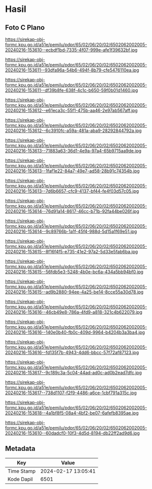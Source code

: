 # Hasil

## Foto C Plano

https://sirekap-obj-formc.kpu.go.id/a51e/pemilu/pdpr/65/02/06/20/02/6502062002005-20240216-153610--ecbdf1bd-7335-4f07-999e-afe1f39632bf.jpg

https://sirekap-obj-formc.kpu.go.id/a51e/pemilu/pdpr/65/02/06/20/02/6502062002005-20240216-153611--93dfa96a-54b6-494f-8b79-cfe5476110ea.jpg

https://sirekap-obj-formc.kpu.go.id/a51e/pemilu/pdpr/65/02/06/20/02/6502062002005-20240216-153611--df39b8fe-638f-4c1c-b650-59f0b01d1460.jpg

https://sirekap-obj-formc.kpu.go.id/a51e/pemilu/pdpr/65/02/06/20/02/6502062002005-20240216-153612--e61eca3c-55f1-475b-aa46-2e97ab567aff.jpg

https://sirekap-obj-formc.kpu.go.id/a51e/pemilu/pdpr/65/02/06/20/02/6502062002005-20240216-153612--6c3910fc-a59a-481a-aba9-28292844792a.jpg

https://sirekap-obj-formc.kpu.go.id/a51e/pemilu/pdpr/65/02/06/20/02/6502062002005-20240216-153613--71883a63-36d1-4e9a-97a4-65b9715aa9de.jpg

https://sirekap-obj-formc.kpu.go.id/a51e/pemilu/pdpr/65/02/06/20/02/6502062002005-20240216-153613--1faf1e22-84a7-49e7-ad58-28b91c74354b.jpg

https://sirekap-obj-formc.kpu.go.id/a51e/pemilu/pdpr/65/02/06/20/02/6502062002005-20240216-153613--7d6b6657-cfc9-4137-bf44-fe4f03d57c05.jpg

https://sirekap-obj-formc.kpu.go.id/a51e/pemilu/pdpr/65/02/06/20/02/6502062002005-20240216-153614--76d91a14-8617-46cc-b71b-92fa44be026f.jpg

https://sirekap-obj-formc.kpu.go.id/a51e/pemilu/pdpr/65/02/06/20/02/6502062002005-20240216-153614--9c89766b-1a1f-45f4-988d-5d15a1f69e51.jpg

https://sirekap-obj-formc.kpu.go.id/a51e/pemilu/pdpr/65/02/06/20/02/6502062002005-20240216-153615--8f16f4f5-e735-41e2-97a2-5d33e5fab6ba.jpg

https://sirekap-obj-formc.kpu.go.id/a51e/pemilu/pdpr/65/02/06/20/02/6502062002005-20240216-153615--56fdb5e3-5248-4b0e-bc6a-434a5bb94bf0.jpg

https://sirekap-obj-formc.kpu.go.id/a51e/pemilu/pdpr/65/02/06/20/02/6502062002005-20240216-153615--ad9b2880-94ee-4a25-be14-8cce55a30d78.jpg

https://sirekap-obj-formc.kpu.go.id/a51e/pemilu/pdpr/65/02/06/20/02/6502062002005-20240216-153616--46cb49e8-786a-4fd9-a818-321c4b622079.jpg

https://sirekap-obj-formc.kpu.go.id/a51e/pemilu/pdpr/65/02/06/20/02/6502062002005-20240216-153616--140e0b40-fb0c-409d-9964-b4204b3a3ba4.jpg

https://sirekap-obj-formc.kpu.go.id/a51e/pemilu/pdpr/65/02/06/20/02/6502062002005-20240216-153616--fd135f7b-4943-4dd6-bbcc-57f72af87123.jpg

https://sirekap-obj-formc.kpu.go.id/a51e/pemilu/pdpr/65/02/06/20/02/6502062002005-20240216-153617--9c189c3a-5c04-44ad-ad0c-ad0b2ead7dfc.jpg

https://sirekap-obj-formc.kpu.go.id/a51e/pemilu/pdpr/65/02/06/20/02/6502062002005-20240216-153617--738d1107-f2f9-4486-a6ce-1cbf791a315c.jpg

https://sirekap-obj-formc.kpu.go.id/a51e/pemilu/pdpr/65/02/06/20/02/6502062002005-20240216-153618--4a1bf8f5-08a4-4bf2-be07-6afefb8395ae.jpg

https://sirekap-obj-formc.kpu.go.id/a51e/pemilu/pdpr/65/02/06/20/02/6502062002005-20240216-153610--60dadcf0-10f3-4d5d-8194-db22ff2ad9d6.jpg


## Metadata

| Key        | Value               |
| ---------- | ------------------- |
| Time Stamp | 2024-02-17 13:05:41 |
| Kode Dapil | 6501                |



